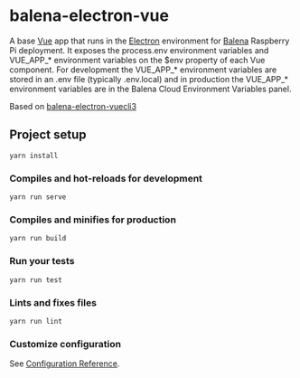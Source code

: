 # balena-electron-vue

A base [Vue](https://vuejs.org/) app that runs in the [Electron](https://electronjs.org/) environment for [Balena](https://www.balena.io) Raspberry Pi deployment.
It exposes the process.env environment variables and VUE_APP_* environment variables on the $env property of each Vue component.
For development the VUE_APP_* environment variables are stored in an .env file (typically .env.local) and in production the
VUE_APP_* environment variables are in the Balena Cloud Environment Variables panel.

Based on [balena-electron-vuecli3](https://github.com/Lurow/balena-electron-vuecli3)

## Project setup
```
yarn install
```

### Compiles and hot-reloads for development
```
yarn run serve
```

### Compiles and minifies for production
```
yarn run build
```

### Run your tests
```
yarn run test
```

### Lints and fixes files
```
yarn run lint
```

### Customize configuration
See [Configuration Reference](https://cli.vuejs.org/config/).
